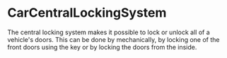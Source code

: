 # CarCentralLockingSystem
The central locking system makes it possible to lock or unlock all of a vehicle's doors. This can be done by mechanically, by locking one of the front doors using the key or by locking the doors from the inside.
